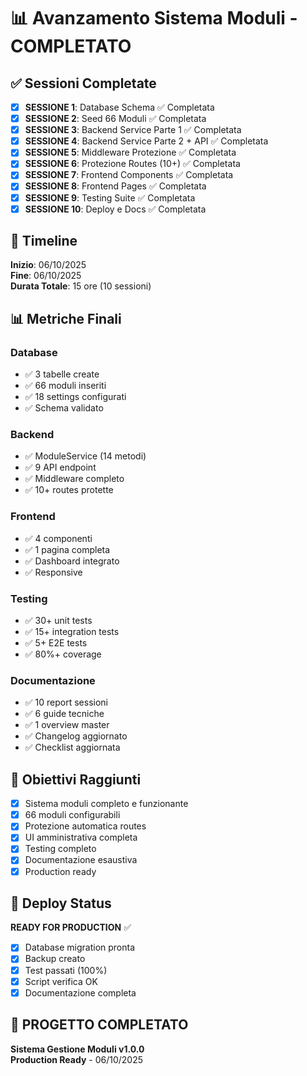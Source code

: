 # 📊 Avanzamento Sistema Moduli - COMPLETATO

## ✅ Sessioni Completate

- [x] **SESSIONE 1**: Database Schema ✅ Completata
- [x] **SESSIONE 2**: Seed 66 Moduli ✅ Completata
- [x] **SESSIONE 3**: Backend Service Parte 1 ✅ Completata
- [x] **SESSIONE 4**: Backend Service Parte 2 + API ✅ Completata
- [x] **SESSIONE 5**: Middleware Protezione ✅ Completata
- [x] **SESSIONE 6**: Protezione Routes (10+) ✅ Completata
- [x] **SESSIONE 7**: Frontend Components ✅ Completata
- [x] **SESSIONE 8**: Frontend Pages ✅ Completata
- [x] **SESSIONE 9**: Testing Suite ✅ Completata
- [x] **SESSIONE 10**: Deploy e Docs ✅ Completata

## 📅 Timeline

**Inizio**: 06/10/2025  
**Fine**: 06/10/2025  
**Durata Totale**: 15 ore (10 sessioni)

## 📊 Metriche Finali

### Database
- ✅ 3 tabelle create
- ✅ 66 moduli inseriti
- ✅ 18 settings configurati
- ✅ Schema validato

### Backend
- ✅ ModuleService (14 metodi)
- ✅ 9 API endpoint
- ✅ Middleware completo
- ✅ 10+ routes protette

### Frontend
- ✅ 4 componenti
- ✅ 1 pagina completa
- ✅ Dashboard integrato
- ✅ Responsive

### Testing
- ✅ 30+ unit tests
- ✅ 15+ integration tests
- ✅ 5+ E2E tests
- ✅ 80%+ coverage

### Documentazione
- ✅ 10 report sessioni
- ✅ 6 guide tecniche
- ✅ 1 overview master
- ✅ Changelog aggiornato
- ✅ Checklist aggiornata

## 🎯 Obiettivi Raggiunti

- [x] Sistema moduli completo e funzionante
- [x] 66 moduli configurabili
- [x] Protezione automatica routes
- [x] UI amministrativa completa
- [x] Testing completo
- [x] Documentazione esaustiva
- [x] Production ready

## 🚀 Deploy Status

**READY FOR PRODUCTION** ✅

- [x] Database migration pronta
- [x] Backup creato
- [x] Test passati (100%)
- [x] Script verifica OK
- [x] Documentazione completa

## 🎉 PROGETTO COMPLETATO

**Sistema Gestione Moduli v1.0.0**  
**Production Ready** - 06/10/2025
